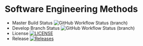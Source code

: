 # Software Engineering Methods
* Master Build Status ![GitHub Workflow Status (branch)](https://img.shields.io/github/actions/workflow/status/nutellayan/Unit1/main.yml?branch=master)
* Develop Branch Status ![GitHub Workflow Status (branch)](https://img.shields.io/github/actions/workflow/status/nutellayan/Unit1/main.yml?branch=develop)
* License [![LICENSE](https://img.shields.io/github/license/nutellayan/Unit1.svg?style=flat-square)](https://github.com/nutellayan/Unit1/blob/master/LICENSE)
* Release [![Releases](https://img.shields.io/github/release/nutellayan/Unit1/all.svg?style=flat-square)](https://github.com/nutellayan/Unit1/releases)